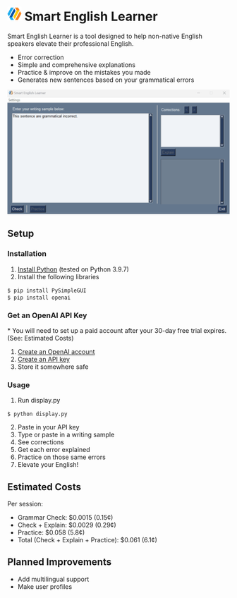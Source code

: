 # ![Icon](resources/icon.ico) Smart English Learner
Smart English Learner is a tool designed to help non-native English speakers elevate their professional English.
- Error correction
- Simple and comprehensive explanations
- Practice & improve on the mistakes you made
- Generates new sentences based on your grammatical errors

![Demo](resources/demo.gif)

## Setup
### Installation
1. [Install Python](https://www.python.org/downloads/) (tested on Python 3.9.7)
2. Install the following libraries
```
$ pip install PySimpleGUI
$ pip install openai
```
### Get an OpenAI API Key
\* You will need to set up a paid account after your 30-day free trial expires. (See: Estimated Costs)
1. [Create an OpenAI account](https://platform.openai.com/)
2. [Create an API key](https://platform.openai.com/account/api-keys)
3. Store it somewhere safe
### Usage
1. Run display.py
```
$ python display.py
```
2. Paste in your API key
3. Type or paste in a writing sample
4. See corrections
5. Get each error explained
6. Practice on those same errors
7. Elevate your English!

## Estimated Costs
Per session:
- Grammar Check: $0.0015 (0.15¢)
- Check + Explain: $0.0029 (0.29¢)
- Practice: $0.058 (5.8¢)
- Total (Check + Explain + Practice): $0.061 (6.1¢)

## Planned Improvements
- Add multilingual support
- Make user profiles